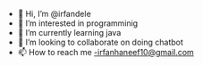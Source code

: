 - 👋 Hi, I’m @irfandele
- 👀 I’m interested in programminig
- 🌱 I’m currently learning java
- 💞️ I’m looking to collaborate on doing chatbot
- 📫 How to reach me -irfanhaneef10@gmail.com

<!---
irfandele/irfandele is a ✨ special ✨ repository because its `README.md` (this file) appears on your GitHub profile.
You can click the Preview link to take a look at your changes.
--->
